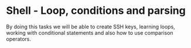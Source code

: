 # Shell - Loop, conditions and parsing
By doing this tasks we will be able to create SSH keys, learning loops, working with conditional statements and also how to use comparison operators.

